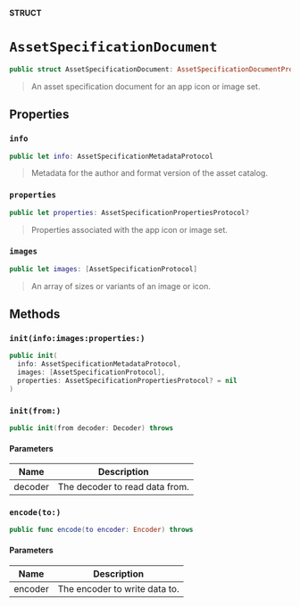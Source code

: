 **STRUCT**

# `AssetSpecificationDocument`

```swift
public struct AssetSpecificationDocument: AssetSpecificationDocumentProtocol, Codable
```

> An asset specification document for an app icon or image set.

## Properties
### `info`

```swift
public let info: AssetSpecificationMetadataProtocol
```

> Metadata for the author and format version of the asset catalog.

### `properties`

```swift
public let properties: AssetSpecificationPropertiesProtocol?
```

>
> Properties associated with the app icon or image set.

### `images`

```swift
public let images: [AssetSpecificationProtocol]
```

> An array of sizes or variants of an image or icon.

## Methods
### `init(info:images:properties:)`

```swift
public init(
  info: AssetSpecificationMetadataProtocol,
  images: [AssetSpecificationProtocol],
  properties: AssetSpecificationPropertiesProtocol? = nil
)
```

### `init(from:)`

```swift
public init(from decoder: Decoder) throws
```

#### Parameters

| Name | Description |
| ---- | ----------- |
| decoder | The decoder to read data from. |

### `encode(to:)`

```swift
public func encode(to encoder: Encoder) throws
```

#### Parameters

| Name | Description |
| ---- | ----------- |
| encoder | The encoder to write data to. |